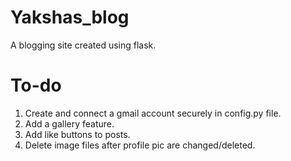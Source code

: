 # Yakshas_blog
A blogging site created using flask.

# To-do
1. Create and connect a gmail account securely in config.py file.
2. Add a gallery feature.
3. Add like buttons to posts.
4. Delete image files after profile pic are changed/deleted.

